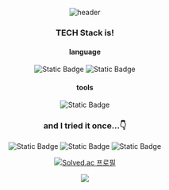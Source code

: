 <div align="center">

  ![header](https://capsule-render.vercel.app/api?type=transparent&color=auto&height=300&section=header&text=LeeJunHo&desc=Game%20Client%20Programmer&fontSize=60)

<!-- Tech -->
<center><h3>TECH Stack is!</h3></center>

<h4>language</h4>

![Static Badge](https://img.shields.io/badge/C%2B%2B-purple?style=for-the-badge&logo=C%2B%2B)
![Static Badge](https://img.shields.io/badge/CSharp-blue?style=for-the-badge&logo=C%23)

<h4>tools</h4>

![Static Badge](https://img.shields.io/badge/Unity-black?style=for-the-badge&logo=Unity)

 
<h3>and I tried it once...👇</h3>

<img alt="Static Badge" src="https://img.shields.io/badge/Java-orange?style=for-the-badge&logo=Java"> <img alt="Static Badge" src="https://img.shields.io/badge/Json-green?style=for-the-badge&logo=Json"> <img alt="Static Badge" src="https://img.shields.io/badge/Python-blue?style=for-the-badge&logo=Python&logoColor=yellow">

<!--![Top Langs](https://github-readme-stats.vercel.app/api/top-langs/?username=LKM0222&layout=compact)-->
<!--![Anurag's GitHub stats](https://github-readme-stats.vercel.app/api?username=LKM0222&show_icons=true&theme=onedark)-->
<!-- SolveAC Icon -->
[![Solved.ac
프로필](http://mazassumnida.wtf/api/v2/generate_badge?boj=python03)](https://solved.ac/python03)

<!--
[![Solved.ac
프로필](http://mazassumnida.wtf/api/mini/generate_badge?boj=python03)](https://solved.ac/python03)-->


<!-- Hits -->
<a href="https://hits.seeyoufarm.com"><img src="https://hits.seeyoufarm.com/api/count/incr/badge.svg?url=https%3A%2F%2Fgithub.com%2FLKM0222&count_bg=%237ECCFF&title_bg=%23000000&icon=git.svg&icon_color=%23FFFFFF&title=hits&edge_flat=false"/></a>
</div>

